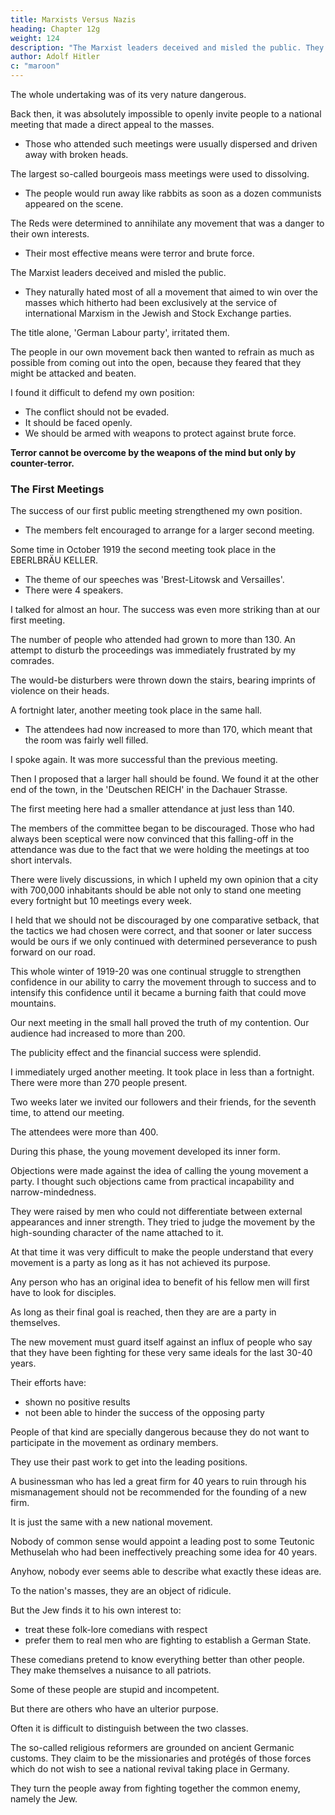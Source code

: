 ```yaml
---
title: Marxists Versus Nazis
heading: Chapter 12g
weight: 124
description: "The Marxist leaders deceived and misled the public. They naturally hated movements that aimed to win over the masses"
author: Adolf Hitler
c: "maroon"
---
```



The whole undertaking was of its very nature dangerous. 

Back then, it was absolutely impossible to openly invite people to a national meeting that made a direct appeal to the masses.  
- Those who attended such meetings were usually dispersed and driven away with broken heads.

<!-- It certainly did not call for any great qualities to be able to do things in that way.  -->

The largest so-called bourgeois mass meetings were used to dissolving.
- The people would run away like rabbits as soon as a dozen communists appeared on the scene.

<!-- The Reds used to pay little attention to those bourgeois organizations where only babblers talked.

They recognized the inner triviality of such associations much better than the members themselves and therefore felt that they need not be afraid of them. --> 

The Reds were determined to annihilate any movement that was a danger to their own interests.
- Their most effective means were terror and brute force.

The Marxist leaders deceived and misled the public.
- They naturally hated most of all a movement that aimed to win over the masses which hitherto had been exclusively at the service of international Marxism in the Jewish and Stock Exchange parties.

The title alone, 'German Labour party', irritated them.

<!-- It could easily be foreseen that at the first opportune moment we should have to face the opposition of the Marxist despots, who were still intoxicated with their triumph in 1918. -->

The people in our own movement back then wanted to refrain as much as possible from coming out into the open, because they feared that they might be attacked and beaten.

<!-- In their minds they saw our first public meetings broken up and feared that the movement might thus be ruined forever.  -->

I found it difficult to defend my own position:
- The conflict should not be evaded.
- It should be faced openly.
- We should be armed with weapons to protect against brute force. 

**Terror cannot be overcome by the weapons of the mind but only by counter-terror.** 


### The First Meetings

The success of our first public meeting strengthened my own position.
- The members felt encouraged to arrange for a larger second meeting.

Some time in October 1919 the second meeting took place in the EBERLBRÄU KELLER.
- The theme of our speeches was 'Brest-Litowsk and Versailles'. 
- There were 4 speakers. 

I talked for almost an hour. The success was even more striking than at our first meeting.

The number of people who attended had grown to more than 130. An attempt to disturb the proceedings was immediately frustrated by my comrades.

The would-be disturbers were thrown down the stairs, bearing imprints of violence on their heads.

A fortnight later, another meeting took place in the same hall.
- The attendees had now increased to more than 170, which meant that the room was fairly well filled. 

I spoke again. It was more successful than the previous meeting.

Then I proposed that a larger hall should be found. We found it at the other end of the town, in the 'Deutschen REICH' in the Dachauer Strasse.

The first meeting here had a smaller attendance at just less than 140.

The members of the committee began to be discouraged. Those who had always been sceptical were now convinced that this falling-off in the attendance was due to the fact that we were holding the meetings at too short intervals. 

There were lively discussions, in which I upheld my own opinion that a city with 700,000 inhabitants should be able not only to stand one meeting every fortnight but 10 meetings every week.

I held that we should not be discouraged by one comparative setback, that the tactics we had chosen were correct, and that sooner or later success would be ours if we only continued with determined perseverance to push forward on our road.

This whole winter of 1919-20 was one continual struggle to strengthen confidence in our ability to carry the movement through to success and to intensify this confidence until it became a burning faith that could move mountains.

Our next meeting in the small hall proved the truth of my contention. Our audience had increased to more than 200.

The publicity effect and the financial success were splendid. 

I immediately urged another meeting. It took place in less than a fortnight. There were more than 270 people present.

Two weeks later we invited our followers and their friends, for the seventh time, to attend our meeting. 

<!-- The same hall was scarcely large enough for the number that came.  -->
The attendees were more than 400. 

During this phase, the young movement developed its inner form.

<!-- Sometimes, we had more or less hefty discussions within our small circle.  -->

<!-- From various sides--it was then just the same as it is to-day-- -->

Objections were made against the idea of calling the young movement a party. I thought such objections came from practical incapability and narrow-mindedness.

They were raised by men who could not differentiate between external appearances and inner strength. They tried to judge the movement by the high-sounding character of the name attached to it.

<!-- To this end they ransacked the vocabulary of our ancestors, with unfortunate results. -->

At that time it was very difficult to make the people understand that every movement is a party as long as it has not achieved its purpose.

<!-- brought its ideals to final triumph and thus . -->

<!-- It is a party even if it give itself a thousand difterent names. -->

Any person who has an original idea to benefit of his fellow men will first have to look for disciples.

<!-- carry into practice an original idea whose realization would be for the  -->

  <!-- who are ready to fight for the ends he has in view.  -->

<!-- If these ends did not go beyond the destruction of the party system and therewith put a stop to the process of disintegration, then all those who come forward as protagonists and apostles of such an ideal   -->

As long as their final goal is reached, then they are are a party in themselves.

<!-- It is only hair-splitting and playing with words when these antiquated theorists, whose practical success is in reverse ratio to their wisdom, presume to think they can change the character of a movement which is at the same time a party, by merely changing its name. -->

<!-- On the contrary, it is entirely out of harmony with the spirit of the nation to keep harping on that far-off and forgotten nomenclature which belongs to the ancient Germanic times and does not awaken any distinct association in our age. This habit of borrowing words from the dead past tends to mislead the people into thinking that the external trappings of its vocabulary are the important feature of a movement. It is really a mischievous habit; but it is quite prevalent nowadays.

At that time, and subsequently, I had to warn followers repeatedly against these wandering scholars who were peddling Germanic folk-lore and who never accomplished anything positive or practical, except to cultivate their own superabundant self-conceit.  -->

The new movement must guard itself against an influx of people who say that they have been fighting for these very same ideals for the last 30-40 years.

Their efforts have:
- shown no positive results
- not been able to hinder the success of the opposing party

 <!-- then the story of those forty years of futile effort furnishes sufficient proof for the incompetence of such a protagonist.  -->
<!-- If they have been 
Now if somebody has fought for forty years to carry into effect what he calls an idea, and if these alleged efforts not only show  -->


People of that kind are specially dangerous because they do not want to participate in the movement as ordinary members. 

They use their past work to get into the leading positions.

<!--  which would be the only fitting posts for them, in view of their 

 and also so that they might be enabled to carry on that work further.  -->

<!-- But woe to a young movement if the conduct of it should fall into the hands of such people.  -->

A businessman who has led a great firm for 40 years to ruin through his mismanagement should not be recommended for the founding of a new firm.

It is just the same with a new national movement.

Nobody of common sense would appoint a leading post to some Teutonic Methuselah who had been ineffectively preaching some idea for 40 years.

 <!-- until himself and his idea had entered the stage of senile decay. -->

<!-- Furthermore, only a very small percentage of such people join a new movement with the intention of serving its end unselfishly and helping in the spread of its principles. In most cases they come because they think that, under the aegis of the new movement, it will be possible for them to promulgate their old ideas to the misfortune of their new listeners.  -->

Anyhow, nobody ever seems able to describe what exactly these ideas are.

<!-- Such persons rant about ancient Teutonic heroes of the distant ages, with stone axes, battle spears and shields.

, whereas in reality they themselves are the woefullest poltroons imaginable. For those very same people who brandish Teutonic tin swords that have been fashioned carefully according to ancient models and wear padded bear-skins, with the horns of oxen mounted over their bearded faces, proclaim that all contemporary conflicts must be decided by the weapons of the mind alone. 

Thus they skedaddle when the first communist cudgel appears. Posterity will have little occasion to write a new epic on these heroic gladiators.  -->

<!-- I have seen too much of that kind of people not to feel a profound contempt for their miserable play-acting.  -->

To the nation's masses, they are an object of ridicule.

But the Jew finds it to his own interest to:
- treat these folk-lore comedians with respect 
- prefer them to real men who are fighting to establish a German State. 

<!-- And yet these
comedians are extremely proud of themselves.  -->

<!-- Notwithstanding their complete fecklessness, which is an established fact,  -->

These comedians pretend to know everything better than other people. They make themselves a nuisance to all patriots.

<!-- , to whom not only the heroism of the past is worthy of honour but who also feel bound to leave examples of their own work for the inspiration of the coming generation. -->

Some of these people are stupid and incompetent.

But there are others who have an ulterior purpose. 

Often it is difficult to distinguish between the two classes.

The so-called religious reformers are grounded on ancient Germanic customs. They claim to be the missionaries and protégés of those forces which do not wish to see a national revival taking place in Germany. 

They turn the people away from fighting together the common enemy, namely the Jew.

<!-- Moreover, that kind of preaching induces the people to use up their energies, not in fighting for the common cause, but in absurd and ruinous religious controversies within their own ranks.  -->
